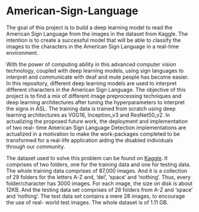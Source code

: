 # American-Sign-Language
The goal of this project is to build a deep learning model to read the American Sign Language from the images in the dataset from Kaggle. The intention is to create a successful model that will be able to classify the images to the characters in the American Sign Language in a real-time environment.

With the power of computing ability in this advanced computer vision technology, coupled with deep learning models, using sign languages to interpret and communicate with deaf and mute people has become easier. In this repository, different deep learning models are used to interpret different characters in the American Sign Language. 
The objective of this project is to find a mix of different image preprocessing techniques and deep learning architectures after tuning the hyperparameters to interpret the signs in ASL.
The training data is trained from scratch using deep learning architectures as VGG16, Inception_v3 and ResNet50_v2.
In actualizing the proposed future work, the deployment and implementation of two real- time American Sign Language Detection implementations are actualized in a motivation to make the work-packages completed to be transformed for a real-life application aiding the disabled individuals through our community.

The dataset used to solve this problem can be found on [Kaggle](https://www.kaggle.com/datasets/grassknoted/asl-alphabet/code). It comprises of two folders, one for the training data and one for testing data. The whole training data comprises of 87,000 images. And it is a collection of 29 folders for the letters A-Z and, ‘del’, ‘space’ and ‘nothing’. Thus, every folder/character has 3000 images. For each image, the size on disk is about 12KB. And the testing data set comprises of 28 folders from A-Z and ‘space’ and ‘nothing’. The test data set contains a mere 28 images, to encourage the use of real- world test images. The whole dataset is of 1.11 GB.
